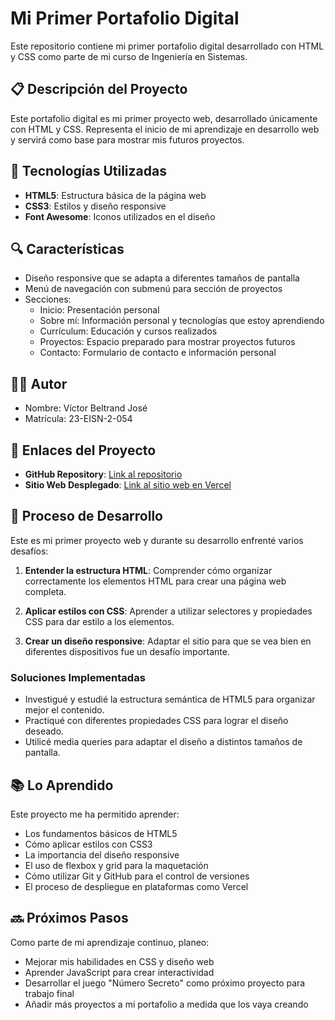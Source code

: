 # Mi Primer Portafolio Digital

Este repositorio contiene mi primer portafolio digital desarrollado con HTML y CSS como parte de mi curso de Ingeniería en Sistemas.

## 📋 Descripción del Proyecto

Este portafolio digital es mi primer proyecto web, desarrollado únicamente con HTML y CSS. Representa el inicio de mi aprendizaje en desarrollo web y servirá como base para mostrar mis futuros proyectos.

## 🚀 Tecnologías Utilizadas

- **HTML5**: Estructura básica de la página web
- **CSS3**: Estilos y diseño responsive
- **Font Awesome**: Iconos utilizados en el diseño

## 🔍 Características

- Diseño responsive que se adapta a diferentes tamaños de pantalla
- Menú de navegación con submenú para sección de proyectos
- Secciones:
  - Inicio: Presentación personal
  - Sobre mí: Información personal y tecnologías que estoy aprendiendo
  - Currículum: Educación y cursos realizados
  - Proyectos: Espacio preparado para mostrar proyectos futuros
  - Contacto: Formulario de contacto e información personal

## 👨‍💻 Autor

- Nombre: Víctor Beltrand José
- Matrícula: 23-EISN-2-054

## 🔗 Enlaces del Proyecto

- **GitHub Repository**: [Link al repositorio](https://github.com/victorbeltrand/portafolio.git)
- **Sitio Web Desplegado**: [Link al sitio web en Vercel](https://portafolio-mocha-alpha.vercel.app/)

## 📝 Proceso de Desarrollo

Este es mi primer proyecto web y durante su desarrollo enfrenté varios desafíos:

1. **Entender la estructura HTML**: Comprender cómo organizar correctamente los elementos HTML para crear una página web completa.

2. **Aplicar estilos con CSS**: Aprender a utilizar selectores y propiedades CSS para dar estilo a los elementos.

3. **Crear un diseño responsive**: Adaptar el sitio para que se vea bien en diferentes dispositivos fue un desafío importante.

### Soluciones Implementadas

- Investigué y estudié la estructura semántica de HTML5 para organizar mejor el contenido.
- Practiqué con diferentes propiedades CSS para lograr el diseño deseado.
- Utilicé media queries para adaptar el diseño a distintos tamaños de pantalla.

## 📚 Lo Aprendido

Este proyecto me ha permitido aprender:

- Los fundamentos básicos de HTML5
- Cómo aplicar estilos con CSS3
- La importancia del diseño responsive
- El uso de flexbox y grid para la maquetación
- Cómo utilizar Git y GitHub para el control de versiones
- El proceso de despliegue en plataformas como Vercel

## 🔜 Próximos Pasos

Como parte de mi aprendizaje continuo, planeo:

- Mejorar mis habilidades en CSS y diseño web
- Aprender JavaScript para crear interactividad
- Desarrollar el juego "Número Secreto" como próximo proyecto para trabajo final
- Añadir más proyectos a mi portafolio a medida que los vaya creando
